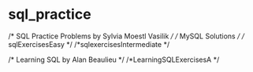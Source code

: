 # sql_practice
/* SQL Practice Problems  by Sylvia Moestl Vasilik */ 
/* MySQL Solutions */
/* sqlExercisesEasy */
/*sqlexercisesIntermediate */


/* Learning SQL  by Alan Beaulieu */
/*LearningSQLExercisesA */